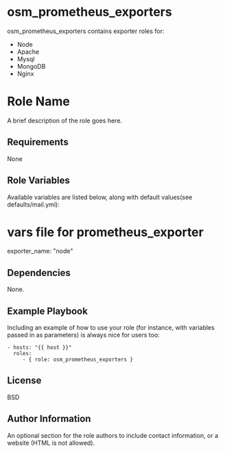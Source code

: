 # osm_prometheus_exporters

osm_prometheus_exporters contains exporter roles for:
- Node
- Apache
- Mysql
- MongoDB
- Nginx



Role Name
=========

A brief description of the role goes here.

Requirements
------------
None

Role Variables
--------------

Available variables are listed below, along with default values(see defaults/mail.yml):

# vars file for prometheus_exporter

exporter_name: "node"

Dependencies
------------

None.

Example Playbook
----------------

Including an example of how to use your role (for instance, with variables passed in as parameters) is always nice for users too:

    - hosts: "{{ host }}"
      roles:
         - { role: osm_prometheus_exporters }

License
-------

BSD

Author Information
------------------

An optional section for the role authors to include contact information, or a website (HTML is not allowed).

